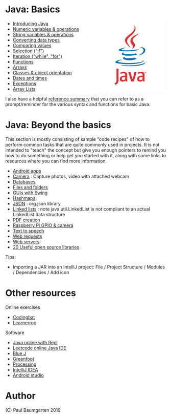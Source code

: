 # Java: Basics

<img src="img/java-logo.jpg" style="float:right">

* [Introducing Java](01-intro.md)
* [Numeric variables & operations](02-numbers.md)
* [String variables & operations](03-strings.md)
* [Converting data types](04-casting.md)
* [Comparing values](05-comparing.md)
* [Selection ("if")](06-selection.md)
* [Iteration ("while", "for")](07-iteration.md)
* [Functions](08-functions.md)
* [Arrays](09-arrays.md)
* [Classes & object orientation](classes.md)
* [Dates and times](datetime.md)
* [Exceptions](exceptions.md)
* [Array Lists](array-lists.md)

I also have a helpful [reference summary](java-reference-summary.md) that you can refer to as a prompt/reminder for the various syntax and functions for basic Java.

# Java: Beyond the basics

This section is mostly consisting of sample "code recipes" of how to perform common tasks that are quite commonly used in projects. It is not intended to "teach" the concept but give you enough pointers to remind you how to do something or help get you started with it, along with some links to resources where you can find more information.

* [Android apps](android.md)
* [Camera](http://webcam-capture.sarxos.pl/) : Capture photos, video with attached webcam
* [Databases](databases.md)
* [Files and folders](files-and-folders.md)
* [GUIs with Swing](swing.md)
* [Hashmaps](hashmaps.md)
* [JSON](json-data.md) : org.json library
* [Linked lists](linkedlists.md) : note java.util.LinkedList is not compliant to an actual LinkedList data structure
* [PDF creation](pdf.md)
* [Raspberry Pi GPIO & camera](raspberrypi.md)
* [Text to speech](speech.md)
* [Web requests](webrequests.md)
* [Web servers](jetty.md)
* [20 Useful open source libraries](https://dzone.com/articles/20-useful-open-source-libraries-for-java-programme)

Tips: 

* Importing a JAR into an IntelliJ project: File / Project Structure / Modules / Dependencies / Add icon

# Other resources

Online exercises

* [Codingbat](https://codingbat.com/java)
* [Learnerroo](https://www.learneroo.com/modules/11)

Software

* [Java online with Repl](https://repl.it/languages/java)
* [Leetcode online Java IDE](https://leetcode.com/playground/new)
* [Blue J](http://www.bluej.org)
* [Greenfoot](https://www.greenfoot.org)
* [Processing](http://www.processing.org)
* [IntelliJ IDEA](https://www.jetbrains.com/idea/)
* [Android studio](https://developer.android.com/studio/index.html)

# Author

(C) Paul Baumgarten 2019

